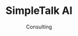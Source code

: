 ---
#preview
id: 2
slug: simpletalk-ai
title: SimpleTalk AI
image: /img/works/simpletalk/preview.jpg
category: ARTIFICIAL INTELLIGENCE
date: Consulting

#params
layout: "default"

#full details
demoLink: "https://simpletalk.ai/"
introTitle: "SimpleTalk <span class=\"mil-thin\">AI</span>"
details:
    - label: "Client"
      value: "Simple Talk, LLC."

    - label: "Date"
      value: "October 2023 - November 2023"

    - label: "Services"
      value: "Consulting"

description:
    enabled: 1
    title: "Automate your sales and customer service calls"
    content: "
      <p>
      SimpleTalk AI enables automated customer service and sales calls using artificial intelligence, providing real-time service that can be integrated into any personalized dashboard and CRM. Applicable to any business vertical and easily integrates automated chat, emails, notes, notifications and much more. 
      </p>
      <p>
      Transform inbound interactions with 24/7 to handle all your service inquiries and general questions, ensuring no call goes unanswered. SimpleTalk AI's integration capabilities mean every interaction is properly logged in your CRM, enhancing your customer experience and satisfaction
      </p>
    "

gallery: 
    enabled: 1
    items:

        - image: /img/works/simpletalk/1.png
          alt: "Simple talk landing page"

        - image: /img/works/simpletalk/2.png
          alt: "Simple talk landing page"
---
